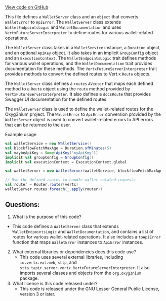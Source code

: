 [View code on GitHub](https://github.com/oxyg3nium/oxyg3nium/wallet/src/main/scala/org/oxyg3nium/wallet/web/WalletServer.scala)

This file defines a `WalletServer` class and an `object` that converts `WalletError` to `ApiError`. The `WalletServer` class extends `WalletEndpointsLogic` and `WalletDocumentation` and uses `VertxFutureServerInterpreter` to define routes for various wallet-related operations. 

The `WalletServer` class takes in a `WalletService` instance, a `Duration` object, and an optional `ApiKey` object. It also takes in an implicit `GroupConfig` object and an `ExecutionContext`. The `WalletEndpointsLogic` trait defines methods for various wallet operations, and the `WalletDocumentation` trait provides documentation for these methods. The `VertxFutureServerInterpreter` trait provides methods to convert the defined routes to Vert.x `Route` objects.

The `WalletServer` class defines a `routes` `AVector` that maps each defined method to a `Route` object using the `route` method provided by `VertxFutureServerInterpreter`. It also defines a `docsRoute` that provides Swagger UI documentation for the defined routes.

The `WalletServer` class is used to define the wallet-related routes for the Oxyg3nium project. The `WalletError` to `ApiError` conversion provided by the `WalletServer` object is used to convert wallet-related errors to API errors that can be returned to the user. 

Example usage:
```scala
val walletService = new WalletService()
val blockflowFetchMaxAge = Duration.ofMinutes(5)
val maybeApiKey = Some(ApiKey("myApiKey"))
implicit val groupConfig = GroupConfig()
implicit val executionContext = ExecutionContext.global

val walletServer = new WalletServer(walletService, blockflowFetchMaxAge, maybeApiKey)

// Use the defined routes to handle wallet-related requests
val router = Router.router(vertx)
walletServer.routes.foreach(_.apply(router))
```
## Questions: 
 1. What is the purpose of this code?
   - This code defines a `WalletServer` class that extends `WalletEndpointsLogic` and `WalletDocumentation`, and contains a list of routes for various wallet-related operations. It also includes a `toApiError` function that maps `WalletError` instances to `ApiError` instances.
2. What external libraries or dependencies does this code use?
   - This code uses several external libraries, including `io.vertx.ext.web`, `sttp`, and `sttp.tapir.server.vertx.VertxFutureServerInterpreter`. It also imports several classes and objects from the `org.oxyg3nium` package.
3. What license is this code released under?
   - This code is released under the GNU Lesser General Public License, version 3 or later.